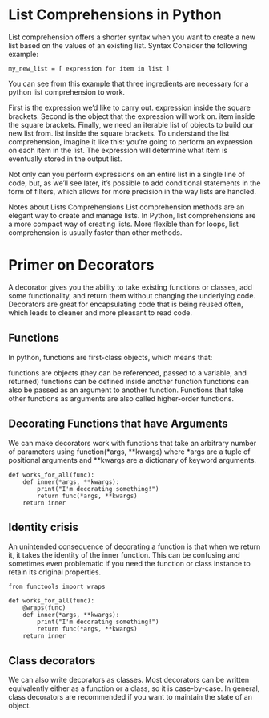 # List Comprehensions in Python
List comprehension offers a shorter syntax when you want to create a new list based on the values of an existing list.
Syntax
Consider the following example:
```
my_new_list = [ expression for item in list ]

```
You can see from this example that three ingredients are necessary for a python list comprehension to work.

First is the expression we’d like to carry out. expression inside the square brackets.
Second is the object that the expression will work on. item inside the square brackets.
Finally, we need an iterable list of objects to build our new list from. list inside the square brackets.
To understand the list comprehension, imagine it like this: you’re going to perform an expression on each item in the list. The expression will determine what item is eventually stored in the output list. 

Not only can you perform expressions on an entire list in a single line of code, but, as we’ll see later, it’s possible to add conditional statements in the form of filters, which allows for more precision in the way lists are handled.

Notes about Lists Comprehensions
List comprehension methods are an elegant way to create and manage lists. 
In Python, list comprehensions are a more compact way of creating lists. 
More flexible than for loops, list comprehension is usually faster than other methods.

# Primer on Decorators
A decorator gives you the ability to take existing functions or classes, add some functionality, and return them without changing the underlying code.
Decorators are great for encapsulating code that is being reused often, which leads to cleaner and more pleasant to read code.


## Functions
In python, functions are first-class objects, which means that:

functions are objects (they can be referenced, passed to a variable, and returned)
functions can be defined inside another function
functions can also be passed as an argument to another function. Functions that take other functions as arguments are also called higher-order functions.

## Decorating Functions that have Arguments
We can make decorators work with functions that take an arbitrary number of parameters using function(*args, **kwargs) where *args are a tuple of positional arguments and **kwargs are a dictionary of keyword arguments.
```
def works_for_all(func):
    def inner(*args, **kwargs):
        print("I'm decorating something!")
        return func(*args, **kwargs)
    return inner
 ```
## Identity crisis
An unintended consequence of decorating a function is that when we return it, it takes the identity of the inner function.
This can be confusing and sometimes even problematic if you need the function or class instance to retain its original properties.

```
from functools import wraps

def works_for_all(func):
    @wraps(func)
    def inner(*args, **kwargs):
        print("I'm decorating something!")
        return func(*args, **kwargs)
    return inner
```
## Class decorators
We can also write decorators as classes. Most decorators can be written equivalently either as a function or a class,
so it is case-by-case. In general, class decorators are recommended if you want to maintain the state of an object.



 
